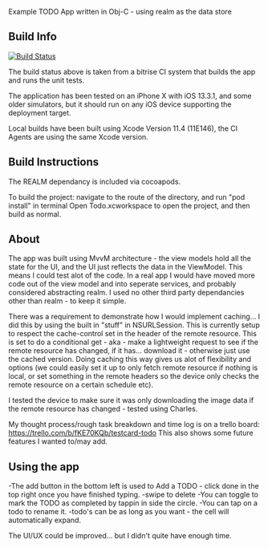 Example TODO App written in Obj-C - using realm as the data store

## Build Info
[![Build Status](https://app.bitrise.io/app/4e02dee824fefb53/status.svg?token=yrpvQcFuLC9uygFBTdns5A&branch=master)](https://app.bitrise.io/app/4e02dee824fefb53#)

The build status above is taken from a bitrise CI system that builds the app and runs the unit tests.

The application has been tested on an iPhone X with iOS 13.3.1, and some older simulators, but it should run on any iOS device supporting the deployment target.

Local builds have been built using Xcode Version 11.4 (11E146), the CI Agents are using the same Xcode version.

## Build Instructions

The REALM dependancy is included via cocoapods.

To build the project:
navigate to the route of the directory, and run "pod install" in terminal
Open Todo.xcworkspace to open the project, and then build as normal.

## About
The app was built using MvvM architecture - the view models hold all the state for the UI, and the UI just reflects the data in the ViewModel. This means I could test alot of the code.
In a real app I would have moved more code out of the view model and into seperate services, and probably considered abstracting realm.
I used no other third party dependancies other than realm - to keep it simple.

There was a requirement to demonstrate how I would implement caching... I did this by using the built in "stuff" in NSURLSession. 
This is currently setup to respect the cache-control set in the header of the remote resource. This is set to do a conditional get - aka - make a lightweight request to see if the remote resource has changed, 
if it has... download it - otherwise just use the cached version.
Doing caching this way gives us alot of flexibility and options (we could easily set it up to only fetch remote resource if nothing is local, 
or set something in the remote headers so the device only checks the remote resource on a certain schedule etc).

I tested the device to make sure it was only downloading the image data if the remote resource has changed - tested using Charles.

My thought process/rough task breakdown and time log is on a trello board: https://trello.com/b/fKE70KQb/testcard-todo
This also shows some future features I wanted to/may add.

## Using the app
-The add button in the bottom left is used to Add a TODO - click done in the top right once you have finished typing.
-swipe to delete
-You can toggle to mark the TODO as completed by tappin in side the circle.
-You can tap on a todo to rename it.
-todo's can be as long as you want - the cell will automatically expand.

The UI/UX could be improved... but I didn't quite have enough time.
